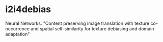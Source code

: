 # i2i4debias
Neural Networks. "Content preserving image translation with texture co-occurrence and spatial self-similarity for texture debiasing and domain adaptation"

